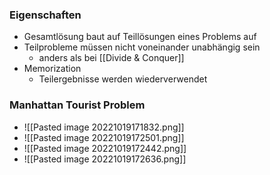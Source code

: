 ### Eigenschaften
+ Gesamtlösung baut auf Teillösungen eines Problems auf
+ Teilprobleme müssen nicht voneinander unabhängig sein
	+ anders als bei [[Divide & Conquer]]
+ Memorization
	+ Teilergebnisse werden wiederverwendet

### Manhattan Tourist Problem
+ ![[Pasted image 20221019171832.png]]
+ ![[Pasted image 20221019172501.png]]
+ ![[Pasted image 20221019172442.png]]
+ ![[Pasted image 20221019172636.png]]